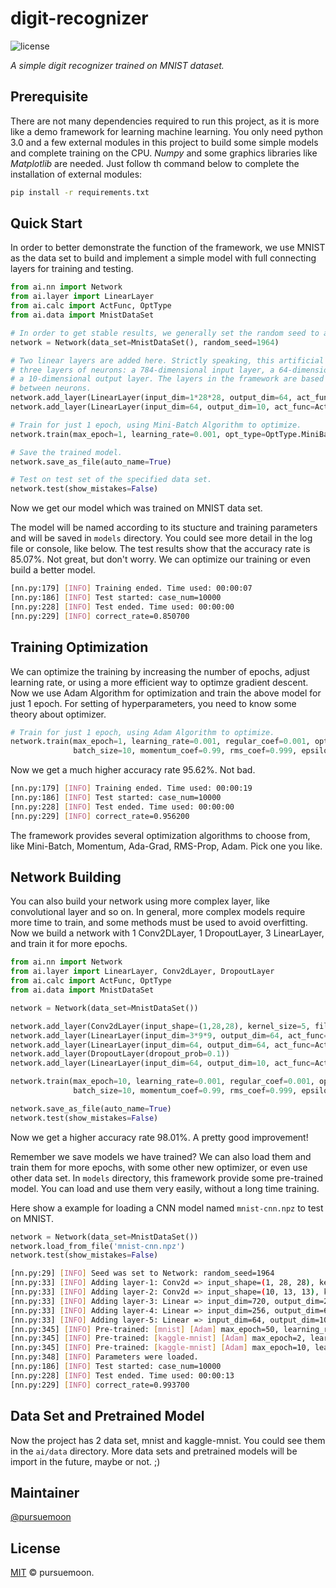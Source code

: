digit-recognizer
================

![license](https://badgen.net/badge/license/MIT/orange)

_A simple digit recognizer trained on MNIST dataset._

Prerequisite
------------

There are not many dependencies required to run this project, as it is more like a demo framework for learning machine learning. You only need python 3.0 and a few external modules in this project to build some simple models and complete training on the CPU. *Numpy* and some graphics libraries like *Matplotlib* are needed. Just follow th command below to complete the installation of external modules:

```bash
pip install -r requirements.txt
```

Quick Start
-----------

In order to better demonstrate the function of the framework, we use MNIST as the data set to build and implement a simple model with full connecting layers for training and testing.

```python
from ai.nn import Network
from ai.layer import LinearLayer
from ai.calc import ActFunc, OptType
from ai.data import MnistDataSet

# In order to get stable results, we generally set the random seed to a fixed value.
network = Network(data_set=MnistDataSet(), random_seed=1964)

# Two linear layers are added here. Strictly speaking, this artificial neural network has
# three layers of neurons: a 784-dimensional input layer, a 64-dimensional hidden layer, and
# a 10-dimensional output layer. The layers in the framework are based on the connections
# between neurons.
network.add_layer(LinearLayer(input_dim=1*28*28, output_dim=64, act_func=ActFunc.Relu))
network.add_layer(LinearLayer(input_dim=64, output_dim=10, act_func=ActFunc.Softmax))

# Train for just 1 epoch, using Mini-Batch Algorithm to optimize.
network.train(max_epoch=1, learning_rate=0.001, opt_type=OptType.MiniBatch, batch_size=10)

# Save the trained model.
network.save_as_file(auto_name=True)

# Test on test set of the specified data set.
network.test(show_mistakes=False)
```

Now we get our model which was trained on MNIST data set.

The model will be named according to its stucture and training parameters and will be saved in `models` directory. You could see more detail in the log file or console, like below. The test results show that the accuracy rate is 85.07%. Not great, but don't worry. We can optimize our training or even build a better model.

```bash
[nn.py:179] [INFO] Training ended. Time used: 00:00:07
[nn.py:186] [INFO] Test started: case_num=10000
[nn.py:228] [INFO] Test ended. Time used: 00:00:00
[nn.py:229] [INFO] correct_rate=0.850700
```

Training Optimization
---------------------

We can optimize the training by increasing the number of epochs, adjust learning rate, or using a more efficient way to optimze gradient descent. Now we use Adam Algorithm for optimization and train the above model for just 1 epoch. For setting of hyperparameters, you need to know some theory about optimizer.

```python
# Train for just 1 epoch, using Adam Algorithm to optimize.
network.train(max_epoch=1, learning_rate=0.001, regular_coef=0.001, opt_type=OptType.Adam,
              batch_size=10, momentum_coef=0.99, rms_coef=0.999, epsilon=1e-8)
```

Now we get a much higher accuracy rate 95.62%. Not bad.

```bash
[nn.py:179] [INFO] Training ended. Time used: 00:00:19
[nn.py:186] [INFO] Test started: case_num=10000
[nn.py:228] [INFO] Test ended. Time used: 00:00:00
[nn.py:229] [INFO] correct_rate=0.956200
```

The framework provides several optimization algorithms to choose from, like Mini-Batch, Momentum, Ada-Grad, RMS-Prop, Adam. Pick one you like.

Network Building
----------------

You can also build your network using more complex layer, like convolutional layer and so on. In general, more complex models require more time to train, and some methods must be used to avoid overfitting. Now we build a network with 1 Conv2DLayer, 1 DropoutLayer, 3 LinearLayer, and train it for more epochs.

```python
from ai.nn import Network
from ai.layer import LinearLayer, Conv2dLayer, DropoutLayer
from ai.calc import ActFunc, OptType
from ai.data import MnistDataSet

network = Network(data_set=MnistDataSet())

network.add_layer(Conv2dLayer(input_shape=(1,28,28), kernel_size=5, filter_num=3, stride=3, padding=1, act_func=ActFunc.Relu))
network.add_layer(LinearLayer(input_dim=3*9*9, output_dim=64, act_func=ActFunc.Relu))
network.add_layer(LinearLayer(input_dim=64, output_dim=64, act_func=ActFunc.Relu))
network.add_layer(DropoutLayer(dropout_prob=0.1))
network.add_layer(LinearLayer(input_dim=64, output_dim=10, act_func=ActFunc.Softmax))

network.train(max_epoch=10, learning_rate=0.001, regular_coef=0.001, opt_type=OptType.Adam, 
              batch_size=10, momentum_coef=0.99, rms_coef=0.999, epsilon=1e-8)

network.save_as_file(auto_name=True)
network.test(show_mistakes=False)
```

Now we get a higher accuracy rate 98.01%. A pretty good improvement!

Remember we save models we have trained? We can also load them and train them for more epochs, with some other new optimizer, or even use other data set. In `models` directory, this framework provide some pre-trained model. You can load and use them very easily, without a long time training.

Here show a example for loading a CNN model named `mnist-cnn.npz` to test on MNIST.

```python
network = Network(data_set=MnistDataSet())
network.load_from_file('mnist-cnn.npz')
network.test(show_mistakes=False)
```

```bash
[nn.py:29] [INFO] Seed was set to Network: random_seed=1964
[nn.py:33] [INFO] Adding layer-1: Conv2d => input_shape=(1, 28, 28), kernel_size=5, filter_num=10, stride=2, padding=1, act_func=Relu
[nn.py:33] [INFO] Adding layer-2: Conv2d => input_shape=(10, 13, 13), kernel_size=3, filter_num=20, stride=2, padding=0, act_func=Relu
[nn.py:33] [INFO] Adding layer-3: Linear => input_dim=720, output_dim=256, act_func=Relu
[nn.py:33] [INFO] Adding layer-4: Linear => input_dim=256, output_dim=64, act_func=Relu
[nn.py:33] [INFO] Adding layer-5: Linear => input_dim=64, output_dim=10, act_func=Softmax
[nn.py:345] [INFO] Pre-trained: [mnist] [Adam] max_epoch=50, learning_rate=0.001, batch_size=10, regular_coef=0.001, momentum_coef=0.99, rms_coef=0.999, epsilon=1e-08
[nn.py:345] [INFO] Pre-trained: [kaggle-mnist] [Adam] max_epoch=2, learning_rate=0.001, batch_size=10, regular_coef=0.001, momentum_coef=0.99, rms_coef=0.999, epsilon=1e-08
[nn.py:345] [INFO] Pre-trained: [kaggle-mnist] [Adam] max_epoch=10, learning_rate=0.001, batch_size=10, regular_coef=0.001, momentum_coef=0.99, rms_coef=0.999, epsilon=1e-08
[nn.py:348] [INFO] Parameters were loaded.
[nn.py:186] [INFO] Test started: case_num=10000
[nn.py:228] [INFO] Test ended. Time used: 00:00:13
[nn.py:229] [INFO] correct_rate=0.993700
```

Data Set and Pretrained Model
-----------------------------

Now the project has 2 data set, mnist and kaggle-mnist. You could see them in the `ai/data` directory. More data sets and pretrained models will be import in the future, maybe or not. ;)

Maintainer
----------

[@pursuemoon](https://github.com/pursuemoon)


License
-------

[MIT](LICENSE) © pursuemoon.